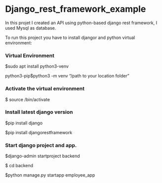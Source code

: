 # Django_rest_framework_example

In this projet I created an API using python-based django rest framework, I used Mysql as database.

To run this project you have to install djangor and python virtual environment:

### Virtual Environment
$sudo apt install python3-venv 

python3-pip$python3 -m venv “/path to your location folder”

### Activate the virtual environment

$ source <location folder>/bin/activate
  
### Install latest django version
  
$pip install django

$pip install djangorestframework

### Start django project and app.

$django-admin startproject backend

$ cd backend

$python manage.py startapp employee_app
